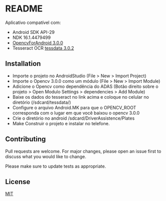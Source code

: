 # README

Aplicativo compatível com:
 - Android SDK API-29
 - NDK 16.1.4479499
 - [OpencvForAndroid 3.0.0](https://sourceforge.net/projects/opencvlibrary/files/opencv-android/3.0.0/OpenCV-3.0.0-android-sdk-1.zip/download)
 - Tesseract OCR [tessdata 3.0.2](https://sourceforge.net/projects/tesseract-ocr-alt/files/tesseract-ocr-3.02.eng.tar.gz/download)



## Installation

 - Importe o projeto no AndroidStudio (File > New > Import Project)
 - Importe o Opencv 3.0.0 como um módulo (File > New > Import Module)
 - Adicione o Opencv como dependência do ADAS (Botão direito sobre o projeto > Open Modulo Settings > dependencies > Add Module)
 - Baixe os dados do tesseract no link acima e coloque no celular no diretório (/sdcard/tessdata/)
 - Configure o arquivo Android.MK para que o OPENCV\_ROOT corresponda com o lugar em que você baixou o opencv 3.0.0
 - Crie o diretório no android /sdcard/DriverAssistence/Plates
 - Make Construir o projeto e instalar no telefone. 
 
## Contributing
Pull requests are welcome. For major changes, please open an issue first to discuss what you would like to change.

Please make sure to update tests as appropriate.

## License
[MIT](https://choosealicense.com/licenses/mit/)

